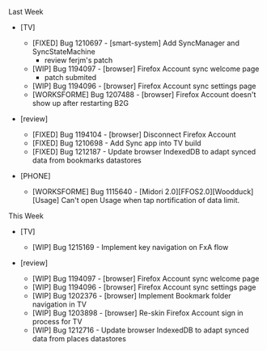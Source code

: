 Last Week

* [TV]
  - [FIXED] Bug 1210697 - [smart-system] Add SyncManager and SyncStateMachine
    - review ferjm's patch
  - [WIP] Bug 1194097 - [browser] Firefox Account sync welcome page
    - patch submited
  - [WIP] Bug 1194096 - [browser] Firefox Account sync settings page
  - [WORKSFORME] Bug 1207488 - [browser] Firefox Account doesn't show up after restarting B2G

* [review]
  - [FIXED] Bug 1194104 - [browser] Disconnect Firefox Account
  - [FIXED] Bug 1210698 - Add Sync app into TV build
  - [FIXED] Bug 1212187 - Update browser IndexedDB to adapt synced data from bookmarks datastores

* [PHONE]
  - [WORKSFORME] Bug 1115640 - [Midori 2.0][FFOS2.0][Woodduck][Usage] Can't open Usage when tap nortification of data limit.

This Week

* [TV]
  - [WIP] Bug 1215169 - Implement key navigation on FxA flow

* [review]
  - [WIP] Bug 1194097 - [browser] Firefox Account sync welcome page
  - [WIP] Bug 1194096 - [browser] Firefox Account sync settings page
  - [WIP] Bug 1202376 - [browser] Implement Bookmark folder navigation in TV
  - [WIP] Bug 1203898 - [browser] Re-skin Firefox Account sign in process for TV
  - [WIP] Bug 1212716 - Update browser IndexedDB to adapt synced data from places datastores
